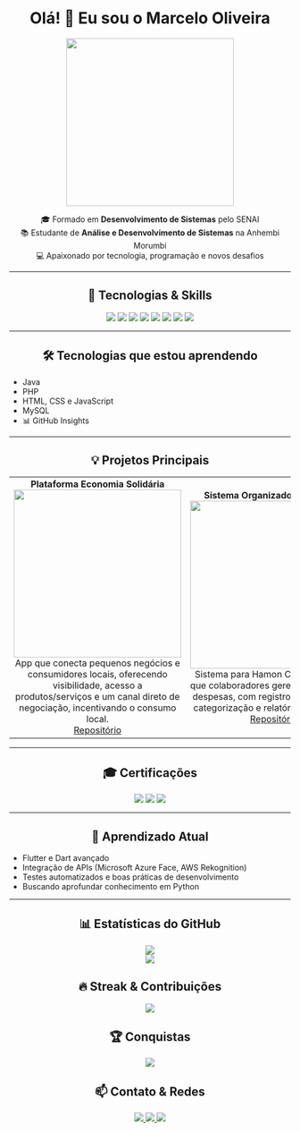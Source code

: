 <h1 align="center">Olá! 👋 Eu sou o Marcelo Oliveira</h1>

<p align="center">
  <img src="https://raw.githubusercontent.com/oliveiramarcelo12/assets/main/coding.gif" width="300"/>
</p>

<p align="center">
🎓 Formado em <b>Desenvolvimento de Sistemas</b> pelo SENAI<br>
📚 Estudante de <b>Análise e Desenvolvimento de Sistemas</b> na Anhembi Morumbi<br>
💻 Apaixonado por tecnologia, programação e novos desafios
</p>

---

<h2 align="center">🚀 Tecnologias & Skills</h2>
<p align="center">
  <img src="https://img.shields.io/badge/Java-ED8B00?style=for-the-badge&logo=java&logoColor=white"/>
  <img src="https://img.shields.io/badge/JavaScript-F7DF1E?style=for-the-badge&logo=javascript&logoColor=black"/>
  <img src="https://img.shields.io/badge/HTML5-E34F26?style=for-the-badge&logo=html5&logoColor=white"/>
  <img src="https://img.shields.io/badge/Flutter-02569B?style=for-the-badge&logo=flutter&logoColor=white"/>
  <img src="https://img.shields.io/badge/Node.js-339933?style=for-the-badge&logo=node.js&logoColor=white"/>
  <img src="https://img.shields.io/badge/Spring_Boot-6DB33F?style=for-the-badge&logo=spring&logoColor=white"/>
  <img src="https://img.shields.io/badge/PHP-777BB4?style=for-the-badge&logo=php&logoColor=white"/>
  <img src="https://img.shields.io/badge/Python-3776AB?style=for-the-badge&logo=python&logoColor=white"/>
</p>

---

<h2 align="center">🛠️ Tecnologias que estou aprendendo</h2>
<ul>
  <li>Java</li>
  <li>PHP</li>
  <li>HTML, CSS e JavaScript</li>
  <li>MySQL</li>
  <li>📊 GitHub Insights</li>
</ul>

---

<h2 align="center">💡 Projetos Principais</h2>
<div align="center">
<table>
<tr>
<td align="center">
<b>Plataforma Economia Solidária</b><br>
<a href="https://github.com/oliveiramarcelo12/ProjetoFinal">
  <img src="https://via.placeholder.com/300x150.png?text=Economia+Solidaria" width="300"/>
</a><br>
App que conecta pequenos negócios e consumidores locais, oferecendo visibilidade, acesso a produtos/serviços e um canal direto de negociação, incentivando o consumo local.<br>
<a href="https://github.com/oliveiramarcelo12/ProjetoFinal">Repositório</a>
</td>

<td align="center">
<b>Sistema Organizador Financeiro</b><br>
<a href="https://github.com/oliveiramarcelo12/ProjetoSistemaOrganizador">
  <img src="https://via.placeholder.com/300x150.png?text=Organizador+Financeiro" width="300"/>
</a><br>
Sistema para Hamon Corp permitindo que colaboradores gerenciem ganhos e despesas, com registro de transações, categorização e relatórios detalhados.<br>
<a href="https://github.com/oliveiramarcelo12/ProjetoSistemaOrganizador">Repositório</a>
</td>
</tr>
</table>
</div>

---

<h2 align="center">🎓 Certificações</h2>
<p align="center">
  <img src="https://img.shields.io/badge/Programação%20Java-SENAI-SP-blue?style=for-the-badge"/>
  <img src="https://img.shields.io/badge/Programação%20Banco%20de%20Dados-SENAI-SP-blue?style=for-the-badge"/>
  <img src="https://img.shields.io/badge/AZ-900-Microsoft%20Azure-blue?style=for-the-badge"/>
</p>

---

<h2 align="center">🌱 Aprendizado Atual</h2>
<ul>
  <li>Flutter e Dart avançado</li>
  <li>Integração de APIs (Microsoft Azure Face, AWS Rekognition)</li>
  <li>Testes automatizados e boas práticas de desenvolvimento</li>
  <li>Buscando aprofundar conhecimento em Python</li>
</ul>

---

<h2 align="center">📊 Estatísticas do GitHub</h2>
<p align="center">
  <img src="https://github-readme-stats.vercel.app/api?username=oliveiramarcelo12&show_icons=true&theme=dracula&count_private=true"/><br>
  <img src="https://github-readme-stats.vercel.app/api/top-langs/?username=oliveiramarcelo12&layout=compact&theme=dracula"/>
</p>

<h2 align="center">🔥 Streak & Contribuições</h2>
<p align="center">
  <img src="https://github-readme-streak-stats.herokuapp.com/?user=oliveiramarcelo12&theme=dracula"/>
</p>

<h2 align="center">🏆 Conquistas</h2>
<p align="center">
  <img src="https://github-profile-trophy.vercel.app/?username=oliveiramarcelo12&theme=dracula"/>
</p>

<h2 align="center">📫 Contato & Redes</h2>
<p align="center">
<a href="https://www.linkedin.com/in/marcelo-oliveira-211b10186">
  <img src="https://img.shields.io/badge/LinkedIn-0077B5?style=for-the-badge&logo=linkedin&logoColor=white"/>
</a>
<a href="https://github.com/oliveiramarcelo12">
  <img src="https://img.shields.io/badge/GitHub-181717?style=for-the-badge&logo=github&logoColor=white"/>
</a>
<a href="mailto:oliv.marcelo12@gmail.com">
  <img src="https://img.shields.io/badge/Email-D14836?style=for-the-badge&logo=gmail&logoColor=white"/>
</a>
</p>
